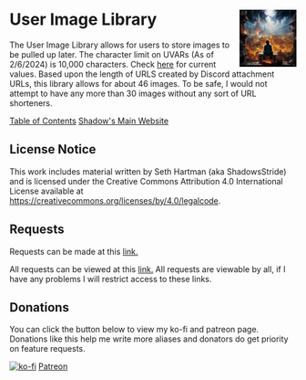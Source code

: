 <h1>User Image Library<img align="right" src="./Data/main.png" width="100px"></h1>

The User Image Library allows for users to store images to be pulled up later. The character limit on UVARs (As of 2/6/2024) is 10,000 characters. Check [here](https://github.com/avrae/avrae/blob/85b9ffdf4d70f0a9d9b9ab91b6a02f894766128e/aliasing/constants.py) for current values. Based upon the length of URLS created by Discord attachment URLs, this library allows for about 46 images. To be safe, I would not attempt to have any more than 30 images without any sort of URL shorteners.

[Table of Contents](https://github.com/Shadow-Draconic-Development/Avrae-User-Image-Library/blob/main/ToC.md)
[Shadow's Main Website](https://shadow-draconic-development.github.io/.github/)

## License Notice

This work includes material written by Seth Hartman (aka ShadowsStride) and is licensed under the Creative Commons Attribution 4.0 International License available at https://creativecommons.org/licenses/by/4.0/legalcode.

## Requests
Requests can be made at this [link.](https://forms.gle/YYkyPcBb1WHXWMYE6)

All requests can be viewed at this  [link.](https://docs.google.com/spreadsheets/d/1OyW78hh1ARDHeDu4hF4X2TxcpYSrrArprs8pkQB3zo4/edit?usp=sharing) All requests are viewable by all, if I have any problems I will restrict access to these links.

## Donations
You can click the button below to view my ko-fi and patreon page. Donations like this help me write more aliases and donators do get priority on feature requests.

[![ko-fi](https://ko-fi.com/img/githubbutton_sm.svg)](https://ko-fi.com/F2F6MG4NH) [Patreon](https://www.patreon.com/bePatron?u=47388431) 